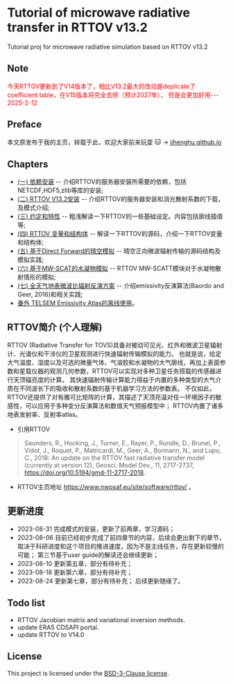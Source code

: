# Tutorial of microwave radiative transfer in RTTOV v13.2
Tutorial proj for microwave radiative simulation based on RTTOV v13.2

## Note
<p style="color:red"> 今天RTTOV更新到了V14版本了，相比V13.2最大的改动是deplicate了coefficient table，在V15版本将完全去除（预计2027年）， 但是会更加好用--- 2025-2-12</p>

## Preface
本文原发布于我的主页，转载于此，欢迎大家前来玩耍 🐱 -> [jihenghu.github.io](https://jihenghu.github.io)

## Chapters
- [(一) 依赖安装](./doc/rttov132-1-installlibs.md) -- 介绍RTTOV的服务器安装所需要的依赖，包括NETCDF,HDF5,zlib等库的安装;
- [(二) RTTOV V13.2安装](./doc/rttov132-2-install.md) -- 介绍RTTOV的服务器安装和消光散射系数的下载，及模式介绍;
- [(三) 约定和特性](./doc/rttov132-3-conventions.md) -- 粗浅解读一下RTTOV的一些基础设定。内容包括廓线插值等;
- [(四) RTTOV 变量和结构体](./doc/rttov132-4-variables.md) -- 解读一下RTTOV的源码，介绍一下RTTOV变量和结构体;
- [(五) 基于Direct Forward的晴空模拟](./doc/rttov132-5-direct-fw.md) -- 晴空正向微波辐射传输的源码结构及模拟实践;
- [(六) 基于MW-SCAT的水凝物模拟](./doc/rttov132-6-mw-scat.md) -- RTTOV MW-SCATT模块对于水凝物散射情形的模拟;
- [(七) 全天气地表微波比辐射反演方案](./doc/rttov132-7-emissivity-retrieve.md) -- 介绍emissivity反演算法(Baordo and Geer, 2016)和相关实践;
- [番外 TELSEM Emissivity Atlas的离线使用](./doc/rttov132-8-telsem2-atlas.md)。


## RTTOV简介 (个人理解)
RTTOV (Radiative Transfer for TOVS)具备对被动可见光、红外和微波卫星辐射计、光谱仪和干涉仪的卫星观测进行快速辐射传输模拟的能力。
也就是说，给定大气温度、湿度以及可选的微量气体、气溶胶和水凝物的大气廓线，再加上表面参数和星载仪器的观测几何参数，RTTOV可以实现对多种卫星任务搭载的传感器进行天顶辐亮度的计算。
其快速辐射传输计算能力得益于内置的多种类型的大气介质在不同波长下的吸收和散射系数的基于机器学习方法的参数表。
不仅如此，RTTOV还提供了对有雅可比矩阵的计算，其描述了天顶亮温对任一环境因子的敏感性，可以应用于多种变分反演算法和数值天气预报模型中；
RTTOV内置了诸多地表发射率、反射率atlas。
- 引用RTTOV
> Saunders, R., Hocking, J., Turner, E., Rayer, P., Rundle, D., Brunel, P., Vidot, J., Roquet, P., Matricardi, M., Geer, A., Bormann, N., and Lupu, C., 2018: An update on the RTTOV fast radiative transfer model (currently at version 12), Geosci. Model Dev., 11, 2717-2737, https://doi.org/10.5194/gmd-11-2717-2018.
- RTTOV主页地址
	https://www.nwpsaf.eu/site/software/rttov/ 。


## 更新进度
- 2023-08-31 
完成模式的安装，更新了前两章，学习源码；
- 2023-08-06 
目前已经初步完成了前四章节的内容，后续会更出剩下的章节，取决于科研进度和这个项目的推进速度，因为不是主线任务，存在更新较慢的可能；
第三节基于user guide的解读还会继续更新；
- 2023-08-10
更新第五章，部分有待补充；
- 2023-08-18
更新第六章，部分有待补充；
- 2023-08-24
更新第七章，部分有待补充；
后续更新随缘了。

## Todo list
- RTTOV Jacobian matrix and variational inversion methods.
- update ERA5 CDSAPI portal.
- update RTTOV to V14.0


## License
This project is licensed under the [BSD-3-Clause license](./LICENSE).